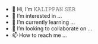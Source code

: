 - 👋 Hi, I’m 𝙺𝙰𝙻𝙸𝙿𝙿𝙰𝙽 𝚂𝙴𝚁
- 👀 I’m interested in ...
- 🌱 I’m currently learning ...
- 💞️ I’m looking to collaborate on ...
- 📫 How to reach me ...

<!---
kalippan123/kalippan123 is a ✨ special ✨ repository because its `README.md` (this file) appears on your GitHub profile.
You can click the Preview link to take a look at your changes.
--->
